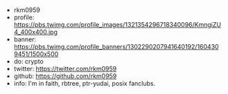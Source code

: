 - rkm0959
- profile: https://pbs.twimg.com/profile_images/1321354296718340096/KmngiZU4_400x400.jpg
- banner: https://pbs.twimg.com/profile_banners/1302290207941640192/1604309451/1500x500
- do: crypto
- twitter: https://twitter.com/rkm0959
- github: https://github.com/rkm0959
- info: I'm in faith, rbtree, ptr-yudai, posix fanclubs.

